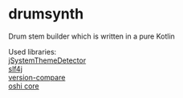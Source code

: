 # drumsynth
Drum stem builder which is written in a pure Kotlin


Used libraries:<br>
[jSystemThemeDetector](https://github.com/Dansoftowner/jSystemThemeDetector)<br>
[slf4j](https://github.com/qos-ch/slf4j)<br>
[version-compare](https://github.com/G00fY2/version-compare)<br>
[oshi core](https://github.com/oshi/oshi)

